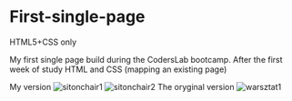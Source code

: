 # First-single-page
HTML5+CSS only

My first single page build during the CodersLab bootcamp.
After the first week of study HTML and CSS (mapping an existing page)

My version
![sitonchair1](https://user-images.githubusercontent.com/32135862/33763038-308014ac-dc0f-11e7-86f9-5304b8ce2b90.png)
![sitonchair2](https://user-images.githubusercontent.com/32135862/33763044-354aabdc-dc0f-11e7-9860-ba801753d271.png)
The oryginal version
![warsztat1](https://user-images.githubusercontent.com/32135862/33762607-689b10d2-dc0d-11e7-8815-1799db3319bd.png)
